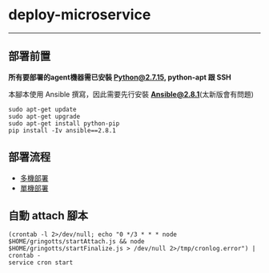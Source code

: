 # deploy-microservice

---

## 部署前置

**所有要部署的agent機器需已安裝 Python@2.7.15, python-apt 跟 SSH**

本腳本使用 Ansible 撰寫，因此需要先行安裝 **Ansible@2.8.1**(太新版會有問題)

```
sudo apt-get update
sudo apt-get upgrade
sudo apt-get install python-pip 
pip install -Iv ansible==2.8.1
```

## 部署流程

- [多機部署](./multi-deploy.md)
- [單機部署](./single-deploy.md)

## 自動 attach 腳本

```
(crontab -l 2>/dev/null; echo "0 */3 * * * node $HOME/gringotts/startAttach.js && node $HOME/gringotts/startFinalize.js > /dev/null 2>/tmp/cronlog.error") | crontab -
service cron start
```